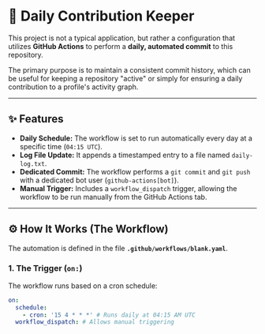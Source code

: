 # 🤖 Daily Contribution Keeper

This project is not a typical application, but rather a configuration that utilizes **GitHub Actions** to perform a **daily, automated commit** to this repository.

The primary purpose is to maintain a consistent commit history, which can be useful for keeping a repository "active" or simply for ensuring a daily contribution to a profile's activity graph.

---

## ✨ Features

* **Daily Schedule:** The workflow is set to run automatically every day at a specific time (`04:15 UTC`).
* **Log File Update:** It appends a timestamped entry to a file named `daily-log.txt`.
* **Dedicated Commit:** The workflow performs a `git commit` and `git push` with a dedicated bot user (`github-actions[bot]`).
* **Manual Trigger:** Includes a `workflow_dispatch` trigger, allowing the workflow to be run manually from the GitHub Actions tab.

---

## ⚙️ How It Works (The Workflow)

The automation is defined in the file **`.github/workflows/blank.yaml`**.

### 1. The Trigger (`on:`)

The workflow runs based on a cron schedule:

```yaml
on:
  schedule:
    - cron: '15 4 * * *' # Runs daily at 04:15 AM UTC
  workflow_dispatch: # Allows manual triggering
